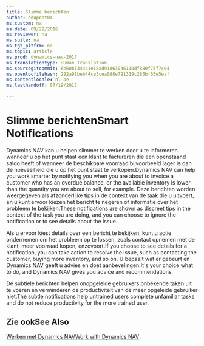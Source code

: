 ```yaml
---
title: Slimme berichten
author: edupont04
ms.custom: na
ms.date: 09/22/2016
ms.reviewer: na
ms.suite: na
ms.tgt_pltfrm: na
ms.topic: article
ms.prod: dynamics-nav-2017
ms.translationtype: Human Translation
ms.sourcegitcommit: 6b60b1344a1e18ad91863046110df880f75f7c04
ms.openlocfilehash: 292a91beb44ce3cea088e791319c285bf65e5eaf
ms.contentlocale: nl-be
ms.lasthandoff: 07/19/2017

---
```


# <a name="smart-notifications"></a><span data-ttu-id="662e5-102">Slimme berichten</span><span class="sxs-lookup"><span data-stu-id="662e5-102">Smart Notifications</span></span>
<span data-ttu-id="662e5-103">Dynamics NAV kan u helpen slimmer te werken door u te informeren wanneer u op het punt staat een klant te factureren die een openstaand saldo heeft of wanneer de beschikbare voorraad bijvoorbeeld lager is dan de hoeveelheid die u op het punt staat te verkopen.</span><span class="sxs-lookup"><span data-stu-id="662e5-103">Dynamics NAV can help you work smarter by notifying you when you are about to invoice a customer who has an overdue balance, or the available inventory is lower than the quantity you are about to sell, for example.</span></span> <span data-ttu-id="662e5-104">Deze berichten worden weergegeven als afzonderlijke tips in de context van de taak die u uitvoert, en u kunt ervoor kiezen het bericht te negeren of informatie over het probleem te bekijken.</span><span class="sxs-lookup"><span data-stu-id="662e5-104">These notifications are shown as discreet tips in the context of the task you are doing, and you can choose to ignore the notification or to see details about the issue.</span></span>  

<span data-ttu-id="662e5-105">Als u ervoor kiest details over een bericht te bekijken, kunt u actie ondernemen om het probleem op te lossen, zoals contact opnemen met de klant, meer voorraad kopen, enzovoort.</span><span class="sxs-lookup"><span data-stu-id="662e5-105">If you choose to see details for a notification, you can take action to resolve the issue, such as contacting the customer, buying more inventory, and so on.</span></span> <span data-ttu-id="662e5-106">U bepaalt wat er gebeurt en Dynamics NAV geeft u advies en doet aanbevelingen.</span><span class="sxs-lookup"><span data-stu-id="662e5-106">It's your choice what to do, and Dynamics NAV gives you advice and recommendations.</span></span>  

<span data-ttu-id="662e5-107">De subtiele berichten helpen onopgeleide gebruikers onbekende taken uit te voeren en verminderen de productiviteit van de meer opgeleide gebruiker niet.</span><span class="sxs-lookup"><span data-stu-id="662e5-107">The subtle notifications help untrained users complete unfamiliar tasks and do not reduce productivity for the more trained user.</span></span>

## <a name="see-also"></a><span data-ttu-id="662e5-108">Zie ook</span><span class="sxs-lookup"><span data-stu-id="662e5-108">See Also</span></span>
[<span data-ttu-id="662e5-109">Werken met Dynamics NAV</span><span class="sxs-lookup"><span data-stu-id="662e5-109">Work with Dynamics NAV</span></span>](ui-work-product.md)

